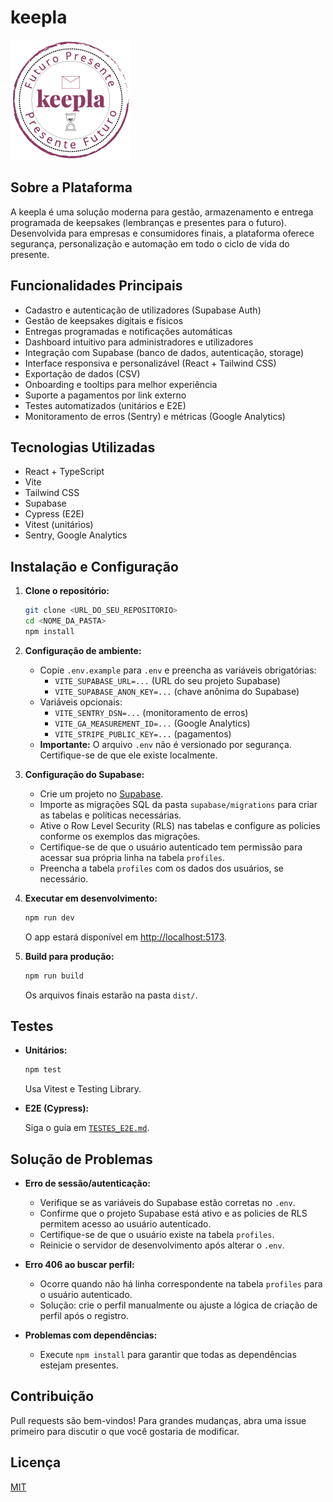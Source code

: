 # keepla

![Logo keepla](public/keepla%20logo.png)

## Sobre a Plataforma

A keepla é uma solução moderna para gestão, armazenamento e entrega programada de keepsakes (lembranças e presentes para o futuro). Desenvolvida para empresas e consumidores finais, a plataforma oferece segurança, personalização e automação em todo o ciclo de vida do presente.

## Funcionalidades Principais

- Cadastro e autenticação de utilizadores (Supabase Auth)
- Gestão de keepsakes digitais e físicos
- Entregas programadas e notificações automáticas
- Dashboard intuitivo para administradores e utilizadores
- Integração com Supabase (banco de dados, autenticação, storage)
- Interface responsiva e personalizável (React + Tailwind CSS)
- Exportação de dados (CSV)
- Onboarding e tooltips para melhor experiência
- Suporte a pagamentos por link externo
- Testes automatizados (unitários e E2E)
- Monitoramento de erros (Sentry) e métricas (Google Analytics)

## Tecnologias Utilizadas

- React + TypeScript
- Vite
- Tailwind CSS
- Supabase
- Cypress (E2E)
- Vitest (unitários)
- Sentry, Google Analytics

## Instalação e Configuração

1. **Clone o repositório:**

   ```sh
   git clone <URL_DO_SEU_REPOSITORIO>
   cd <NOME_DA_PASTA>
   npm install
   ```

2. **Configuração de ambiente:**

   - Copie `.env.example` para `.env` e preencha as variáveis obrigatórias:
     - `VITE_SUPABASE_URL=...` (URL do seu projeto Supabase)
     - `VITE_SUPABASE_ANON_KEY=...` (chave anônima do Supabase)
   - Variáveis opcionais:
     - `VITE_SENTRY_DSN=...` (monitoramento de erros)
     - `VITE_GA_MEASUREMENT_ID=...` (Google Analytics)
     - `VITE_STRIPE_PUBLIC_KEY=...` (pagamentos)
   - **Importante:** O arquivo `.env` não é versionado por segurança. Certifique-se de que ele existe localmente.

3. **Configuração do Supabase:**

   - Crie um projeto no [Supabase](https://supabase.com/).
   - Importe as migrações SQL da pasta `supabase/migrations` para criar as tabelas e políticas necessárias.
   - Ative o Row Level Security (RLS) nas tabelas e configure as policies conforme os exemplos das migrações.
   - Certifique-se de que o usuário autenticado tem permissão para acessar sua própria linha na tabela `profiles`.
   - Preencha a tabela `profiles` com os dados dos usuários, se necessário.

4. **Executar em desenvolvimento:**

   ```sh
   npm run dev
   ```

   O app estará disponível em [http://localhost:5173](http://localhost:5173).

5. **Build para produção:**

   ```sh
   npm run build
   ```

   Os arquivos finais estarão na pasta `dist/`.

## Testes

- **Unitários:**

  ```sh
  npm test
  ```

  Usa Vitest e Testing Library.

- **E2E (Cypress):**

  Siga o guia em [`TESTES_E2E.md`](TESTES_E2E.md).

## Solução de Problemas

- **Erro de sessão/autenticação:**
  - Verifique se as variáveis do Supabase estão corretas no `.env`.
  - Confirme que o projeto Supabase está ativo e as policies de RLS permitem acesso ao usuário autenticado.
  - Certifique-se de que o usuário existe na tabela `profiles`.
  - Reinicie o servidor de desenvolvimento após alterar o `.env`.

- **Erro 406 ao buscar perfil:**
  - Ocorre quando não há linha correspondente na tabela `profiles` para o usuário autenticado.
  - Solução: crie o perfil manualmente ou ajuste a lógica de criação de perfil após o registro.

- **Problemas com dependências:**
  - Execute `npm install` para garantir que todas as dependências estejam presentes.

## Contribuição

Pull requests são bem-vindos! Para grandes mudanças, abra uma issue primeiro para discutir o que você gostaria de modificar.

## Licença

[MIT](LICENSE)

